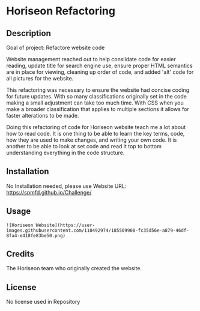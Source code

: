 # Horiseon Refactoring

## Description

Goal of project: Refactore website code

Website management reached out to help consildate code for easier reading, update title for search engine use, ensure proper HTML semantics are in place for viewing, cleaning up order of code, and added 'alt' code for all pictures for the website.

This refactoring was necessary to ensure the website had concise coding for future updates. With so many classifications originally set in the code making a small adjustment can take too much time. With CSS when you make a broader classification that applies to multiple sections it allows for faster alterations to be made.

Doing this refactoring of code for Horiseon website teach me a lot about how to read code. It is one thing to be able to learn the key terms, code, how they are used to make changes, and writing your own code. It is another to be able to look at set code and read it top to bottom understanding everything in the code structure.


## Installation

No Installation needed, please use Website URL: https://spmfd.github.io/Challenge/

## Usage


    ![Horiseon Website](https://user-images.githubusercontent.com/110492974/185509908-fc35d56e-a879-46df-8fa4-e418fe83be50.png)

## Credits

The Horiseon team who originally created the website. 

## License

No license used in Repository
